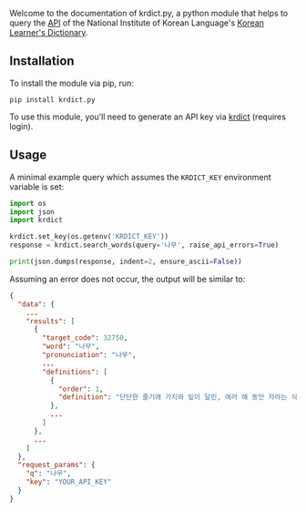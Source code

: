 Welcome to the documentation of krdict.py, a python module that helps to query the [API](https://krdict.korean.go.kr/openApi/openApiInfo) of the National Institute of Korean Language's [Korean Learner's Dictionary](https://krdict.korean.go.kr).

## Installation

To install the module via pip, run:

```
pip install krdict.py
```

To use this module, you'll need to generate an API key via [krdict](https://krdict.korean.go.kr/openApi/openApiRegister) (requires login).

## Usage
A minimal example query which assumes the `KRDICT_KEY` environment variable is set:

```python
import os
import json
import krdict

krdict.set_key(os.getenv('KRDICT_KEY'))
response = krdict.search_words(query='나무', raise_api_errors=True)

print(json.dumps(response, indent=2, ensure_ascii=False))
```

Assuming an error does not occur, the output will be similar to:

```json
{
  "data": {
    ...
    "results": [
      {
        "target_code": 32750,
        "word": "나무",
        "pronunciation": "나무",
        ...
        "definitions": [
          {
            "order": 1,
            "definition": "단단한 줄기에 가지와 잎이 달린, 여러 해 동안 자라는 식물."
          },
          ...
        ]
      },
      ...
    ]
  },
  "request_params": {
    "q": "나무",
    "key": "YOUR_API_KEY"
  }
}
```
